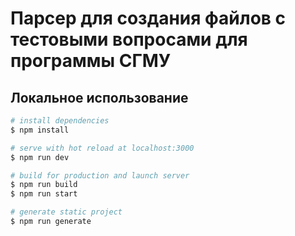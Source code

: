 # Парсер для создания файлов с тестовыми вопросами для программы СГМУ

## Локальное использование

```bash
# install dependencies
$ npm install

# serve with hot reload at localhost:3000
$ npm run dev

# build for production and launch server
$ npm run build
$ npm run start

# generate static project
$ npm run generate
```

